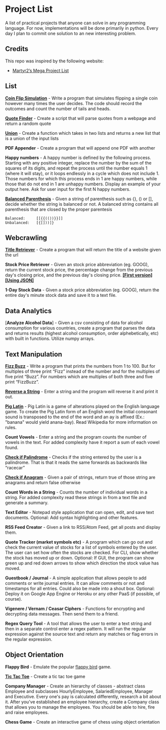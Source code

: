 # Project List

A list of practical projects that anyone can solve in any programming language. For now, implementations will be done primarily in python. Every day I plan to commit one solution to an new interesting problem.

Credits
---

This repo was inspired by the following website:

* [Martyr2’s Mega Project List](http://www.dreamincode.net/forums/topic/78802-martyr2s-mega-project-ideas-list/)

List
---

[**Coin Flip Simulation**](https://github.com/Souloist/Projects/blob/master/solutions/Coin_Flip_Simulation.py) - Write a program that simulates flipping a single coin however many times the user decides. The code should record the outcomes and count the number of tails and heads.

[**Quote Finder**](https://github.com/Souloist/Projects/blob/master/solutions/random_quote.py) - Create a script that will parse quotes from a webpage and return a random quote

[**Union**](https://github.com/Souloist/Projects/blob/master/solutions/union.java) - Create a function which takes in two lists and returns a new list that is a union of the input lists

**PDF Appender** - Create a program that will append one PDF with another

**Happy numbers** - A happy number is defined by the following process. Starting with any positive integer, replace the number by the sum of the squares of its digits, and repeat the process until the number equals 1 (where it will stay), or it loops endlessly in a cycle which does not include 1. Those numbers for which this process ends in 1 are happy numbers, while those that do not end in 1 are unhappy numbers. Display an example of your output here. Ask for user input for the first N happy numbers.

[**Balanced Parenthesis**](https://github.com/Souloist/Projects/blob/master/solutions/isBalanced.py) - Given a string of parenthesis such as {}, () or [], decide whether the string is balanced or not. A balanced string contains all parenthesis that are closed by the proper parentesis

``` 
Balanced:     [[{{(())}}]]
Unbalanced:   [{[]))]}
```
Webcrawling
---

[**Title Retriever**](https://github.com/Souloist/Projects/blob/master/solutions/title_retriever.py) - Create a program that will return the title of a website given the url

**Stock Price Retriever** - Given an stock price abbreviation (eg. GOOG), return the current stock price, the percentage change from the previous day's closing price, and the previous day's closing price. [**[First version]**](https://github.com/Souloist/Projects/blob/master/solutions/get_stock_data.py) [**[Using JSON]**](https://github.com/Souloist/Projects/blob/master/solutions/get_stock_data_json.py)

**1-Day Stock Data** - Given a stock price abbreviation (eg. GOOG), return the entire day's minute stock data and save it to a text file.

Data Analytics
---

[**Analyze Alcohol Data**] - Given a csv consisting of data for alcohol consumption for various countries, create a program that parses the data and returns results (highest alcohol consumption, order alphebetically, etc) with built in functions. Utilize numpy arrays. 


Text Manipulation 
---

[**Fizz Buzz**](https://github.com/Souloist/Projects/blob/master/solutions/fizz_buzz.py) - Write a program that prints the numbers from 1 to 100. But for multiples of three print “Fizz” instead of the number and for the multiples of five print “Buzz”. For numbers which are multiples of both three and five print “FizzBuzz”.

[**Reverse a String**](https://github.com/Souloist/Projects/blob/master/solutions/reverse_string.py) - Enter a string and the program will reverse it and print it out.

[**Pig Latin**](https://github.com/Souloist/Projects/blob/master/solutions/pig_latin.py) - Pig Latin is a game of alterations played on the English language game. To create the Pig Latin form of an English word the initial consonant sound is transposed to the end of the word and an ay is affixed (Ex.: "banana" would yield anana-bay). Read Wikipedia for more information on rules.

**Count Vowels** - Enter a string and the program counts the number of vowels in the text. For added complexity have it report a sum of each vowel found.

[**Check if Palindrome**](https://github.com/Souloist/Projects/blob/master/solutions/isPalindrome.java) - Checks if the string entered by the user is a palindrome. That is that it reads the same forwards as backwards like “racecar”

[**Check if Anagram**](https://github.com/Souloist/Projects/blob/master/solutions/isAnagram.py) - Given a pair of strings, return true of those string are anagrams and return false otherwise

**Count Words in a String** - Counts the number of individual words in a string. For added complexity read these strings in from a text file and generate a summary.

**Text Editor** - Notepad style application that can open, edit, and save text documents. Optional: Add syntax highlighting and other features.

**RSS Feed Creator** - Given a link to RSS/Atom Feed, get all posts and display them.

**Quote Tracker (market symbols etc)** - A program which can go out and check the current value of stocks for a list of symbols entered by the user. The user can set how often the stocks are checked. For CLI, show whether the stock has moved up or down. Optional: If GUI, the program can show green up and red down arrows to show which direction the stock value has moved.

**Guestbook / Journal** - A simple application that allows people to add comments or write journal entries. It can allow comments or not and timestamps for all entries. Could also be made into a shout box. Optional: Deploy it on Google App Engine or Heroku or any other PaaS (if possible, of course).

**Vigenere / Vernam / Ceasar Ciphers** - Functions for encrypting and decrypting data messages. Then send them to a friend.

**Regex Query Tool** - A tool that allows the user to enter a text string and then in a separate control enter a regex pattern. It will run the regular expression against the source text and return any matches or flag errors in the regular expression.

Object Orientation
---

**Flappy Bird** - Emulate the popular [flappy bird](http://flappybird.io/) game.

[**Tic Tac Toe**](https://github.com/Souloist/Projects/blob/master/solutions/tic_tac_toe.rb) - Create a tic tac toe game

**Company Manager** - Create an hierarchy of classes - abstract class Employee and subclasses HourlyEmployee, SalariedEmployee, Manager and Executive. Every one's pay is calculated differently, research a bit about it. After you've established an employee hierarchy, create a Company class that allows you to manage the employees. You should be able to hire, fire and raise employees.

**Chess Game** - Create an interactive game of chess using object orientation 
